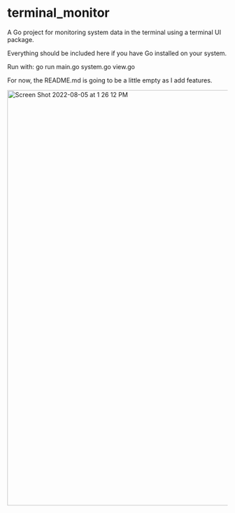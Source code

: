 # terminal_monitor
A Go project for monitoring system data in the terminal using a terminal UI package.

Everything should be included here if you have Go installed on your system.


Run with:
go run main.go system.go view.go

For now, the README.md is going to be a little empty as I add features. 

<img width="951" alt="Screen Shot 2022-08-05 at 1 26 12 PM" src="https://user-images.githubusercontent.com/58960615/183129543-ee8ea814-7ce1-4c71-8e33-adcc86c6b43b.png">
